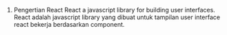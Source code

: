 1. Pengertian React 
   React a javascript library for building user interfaces. React adalah javascript library yang dibuat untuk tampilan user interface
   react bekerja berdasarkan component.